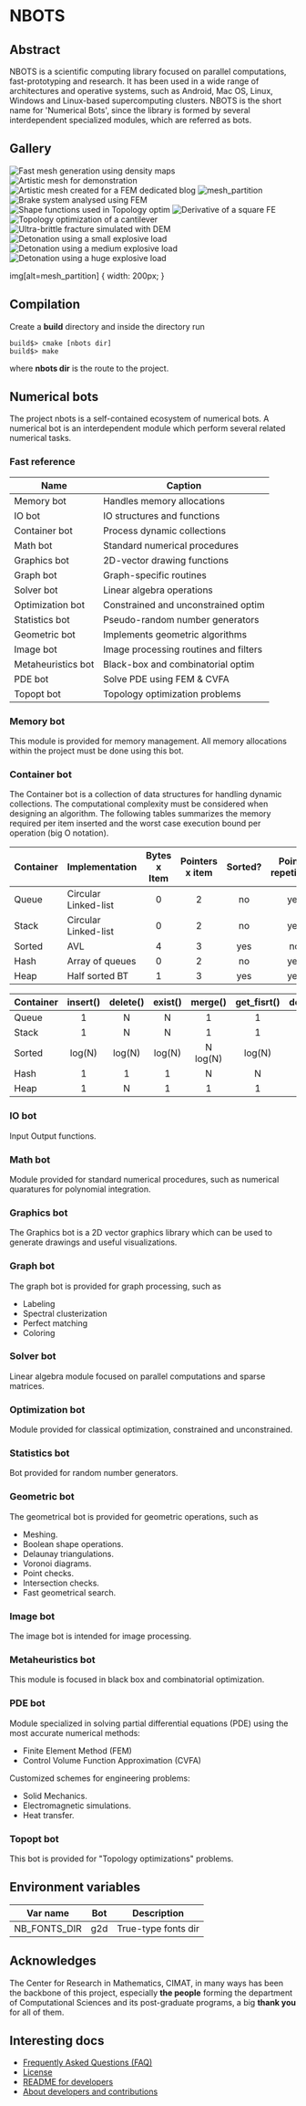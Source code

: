 # NBOTS

## Abstract

NBOTS is a scientific computing library focused on parallel computations,
fast-prototyping and research.
It has been used in a wide range of architectures and operative systems, such
as Android, Mac OS, Linux, Windows and Linux-based supercomputing clusters. 
NBOTS is the short name for 'Numerical Bots', since the library is formed by
several interdependent specialized modules, which are referred as bots.

## Gallery

![Fast mesh generation using density maps](https://user-images.githubusercontent.com/16961118/27419760-2b62f220-56e8-11e7-8ed8-fc582058b45b.gif)
![Artistic mesh for demonstration](https://user-images.githubusercontent.com/16961118/27419764-2b6d998c-56e8-11e7-84e4-6cd47b8c0e3e.png)
![Artistic mesh created for a FEM dedicated blog](https://user-images.githubusercontent.com/16961118/27419762-2b6b5fdc-56e8-11e7-924b-b3362b27de98.png)
![mesh_partition](https://user-images.githubusercontent.com/16961118/27419761-2b66364c-56e8-11e7-9023-785de3f2ea4b.png "Partition of a mesh into 16 subdomains")
![Brake system analysed using FEM](https://user-images.githubusercontent.com/16961118/27419754-2b537264-56e8-11e7-925b-cc8622f2ff64.png)
![Shape functions used in Topology optim](https://user-images.githubusercontent.com/16961118/27419763-2b6b8e6c-56e8-11e7-91ba-b80b4a3671e8.gif)
![Derivative of a square FE](https://user-images.githubusercontent.com/16961118/27419765-2b6f8cba-56e8-11e7-8c71-b458442ee36d.gif)
![Topology optimization of a cantilever](https://user-images.githubusercontent.com/16961118/27419757-2b5702a8-56e8-11e7-9310-9c8d365e5789.gif)
![Ultra-brittle fracture simulated with DEM](https://user-images.githubusercontent.com/16961118/27419755-2b55e724-56e8-11e7-8ed2-d530ba2b03c5.gif)
![Detonation using a small explosive load](https://user-images.githubusercontent.com/16961118/27419756-2b55ee4a-56e8-11e7-9cf3-2e61e356e2f4.gif)
![Detonation using a medium explosive load](https://user-images.githubusercontent.com/16961118/27419758-2b574966-56e8-11e7-9012-da169c716238.gif)
![Detonation using a huge explosive load](https://user-images.githubusercontent.com/16961118/27419759-2b57e1a0-56e8-11e7-8287-bc3f600207e7.gif)

img[alt=mesh_partition] { width: 200px; }
## Compilation

Create a **build** directory and inside the directory run

```
build$> cmake [nbots dir]
build$> make
```

where **nbots dir** is the route to the project.

## Numerical bots

The project nbots is a self-contained ecosystem of numerical bots.
A numerical bot is an interdependent module which perform several related
numerical tasks.


### Fast reference

|          Name           |                Caption                 |
|-------------------------|----------------------------------------|
| Memory bot              | Handles memory allocations             |
| IO bot                  | IO structures and functions            |
| Container bot           | Process dynamic collections            |
| Math bot                | Standard numerical procedures          |
| Graphics bot            | 2D-vector drawing functions            |
| Graph bot               | Graph-specific routines                |
| Solver bot              | Linear algebra operations              |
| Optimization bot        | Constrained and unconstrained optim    |
| Statistics bot          | Pseudo-random number generators        |
| Geometric bot           | Implements geometric algorithms        |
| Image bot               | Image processing routines and filters  |
| Metaheuristics bot      | Black-box and combinatorial optim      |
| PDE bot                 | Solve PDE using FEM & CVFA             |
| Topopt bot              | Topology optimization problems         |

### Memory bot

This module is provided for memory management.
All memory allocations within the project must be done using this bot.

### Container bot

The Container bot is a collection of data structures for handling dynamic
collections.
The computational complexity must be considered when designing an algorithm.
The following tables summarizes the memory required per item inserted and
the worst case execution bound per operation (big O notation).

|Container | Implementation | Bytes x Item | Pointers x item | Sorted? | Pointer repetition? |
|-------|----------------------|:---:|:---:|:---:|:---:|
|Queue	| Circular Linked-list |  0  |  2  | no  | yes |
|Stack	| Circular Linked-list |  0  |  2  | no  | yes |
|Sorted	| AVL                  |  4  |  3  | yes | no  |
|Hash	| Array of queues      |  0  |  2  | no  | yes |
|Heap	| Half sorted BT       |  1  |  3  | yes | yes |


|Container | insert() | delete() | exist() | merge() | get_fisrt() | delete_first() | iteration |
|-------|:----:|:----:|:----:|:------:|:----:|:----:|:----:|
|Queue	|   1  |   N  |   N  |    1   |   1  |   1  |   1  |
|Stack	|   1  |   N  |   N  |    1   |   1  |   1  |   1  |
|Sorted	|log(N)|log(N)|log(N)|N log(N)|log(N)|log(N)|log(N)|
|Hash	|   1  |   1  |   1  |    N   |   N  |   N  |   1  |
|Heap	|   1  |   N  |   1  |    1   |   1  |log(N)|log(N)|

### IO bot

Input Output functions.

### Math bot

Module provided for standard numerical procedures, such as numerical quaratures
for polynomial integration.

### Graphics bot

The Graphics bot is a 2D vector graphics library which can be used to generate
drawings and useful visualizations.

### Graph bot

The graph bot is provided for graph processing, such as
- Labeling
- Spectral clusterization
- Perfect matching
- Coloring

### Solver bot

Linear algebra module focused on parallel computations and sparse matrices.

### Optimization bot

Module provided for classical optimization, constrained and unconstrained.

### Statistics bot

Bot provided for random number generators.

### Geometric bot

The geometrical bot is provided for geometric operations, such as
- Meshing.
- Boolean shape operations.
- Delaunay triangulations.
- Voronoi diagrams.
- Point checks.
- Intersection checks.
- Fast geometrical search.

### Image bot

The image bot is intended for image processing.

### Metaheuristics bot

This module is focused in black box and combinatorial optimization.

### PDE bot

Module specialized in solving partial differential equations (PDE) using the
most accurate numerical methods:

- Finite Element Method (FEM)
- Control Volume Function Approximation (CVFA)

Customized schemes for engineering problems:
- Solid Mechanics.
- Electromagnetic simulations.
- Heat transfer.

### Topopt bot

This bot is provided for "Topology optimizations" problems.

## Environment variables
|   Var name  | Bot |    Description      |
|-------------|-----|---------------------|
|NB_FONTS_DIR | g2d | True-type fonts dir |

## Acknowledges

The Center for Research in Mathematics, CIMAT, in many ways has been the
backbone of this project, especially **the people** forming the department of
Computational Sciences and its post-graduate programs, a big **thank you** for
all of them.

## Interesting docs
- [Frequently Asked Questions (FAQ)](FAQ.md)
- [License](LICENSE.md)
- [README for developers](README_DEVELOPERS.md)
- [About developers and contributions](CONTRIBUTIONS.md)